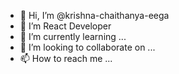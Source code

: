 - 👋 Hi, I’m @krishna-chaithanya-eega
- 👀 I’m React Developer
- 🌱 I’m currently learning ...
- 💞️ I’m looking to collaborate on ...
- 📫 How to reach me ...

<!---
krishna-chaithanya-eega/krishna-chaithanya-eega is a ✨ special ✨ repository because its `README.md` (this file) appears on your GitHub profile.
You can click the Preview link to take a look at your changes.
--->
